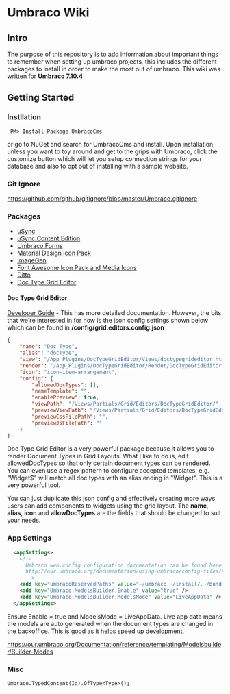 # Umbraco Wiki

## Intro
The purpose of this repository is to add information about important things to remember when setting up umbraco projects, this includes the different packages to install in order to make the most out of umbraco.
This wiki was written for **Umbraco 7.10.4**

## Getting Started

### Instllation
```
 PM> Install-Package UmbracoCms
```
or go to NuGet and search for UmbracoCms and install. 
Upon installation, unless you want to toy around and get to the grips with Umbraco, click the customize button which will let you setup connection strings for your database and also to opt out of installing with a sample website.

### Git Ignore
https://github.com/github/gitignore/blob/master/Umbraco.gitignore

### Packages
* [uSync](https://our.umbraco.org/projects/developer-tools/usync)
* [uSync Content Edition](https://our.umbraco.org/projects/developer-tools/usynccontentedition)
* [Umbraco Forms](https://our.umbraco.org/projects/developer-tools/umbraco-forms/)
* [Material Design Icon Pack](https://our.umbraco.org/projects/backoffice-extensions/material-design-icon-pack)
* [ImageGen](https://our.umbraco.org/projects/website-utilities/imagegen/)
* [Font Awesome Icon Pack and Media Icons](https://our.umbraco.org/projects/backoffice-extensions/font-awesome-icon-pack-and-media-icons/)
* [Ditto](https://our.umbraco.org/projects/developer-tools/ditto)
* [Doc Type Grid Editor](https://our.umbraco.org/projects/backoffice-extensions/doc-type-grid-editor/)

#### Doc Type Grid Editor

[Developer Guide](https://github.com/uche1/UmbracoWiki/blob/master/Doc-Type-Grid-Editor---Developers-Guide-v1.1.pdf) -  This has more detailed documentation. However, the bits that we're interested in for now is the json config settings shown below which can be found in **/config/grid.editors.config.json**
```JSON
{
    "name": "Doc Type",
    "alias": "docType",
    "view": "/App_Plugins/DocTypeGridEditor/Views/doctypegrideditor.html",
    "render": "/App_Plugins/DocTypeGridEditor/Render/DocTypeGridEditor.cshtml",
    "icon": "icon-item-arrangement",
    "config": {
        "allowedDocTypes": [],
        "nameTemplate": "",
        "enablePreview": true,
        "viewPath": "/Views/Partials/Grid/Editors/DocTypeGridEditor/",
        "previewViewPath": "/Views/Partials/Grid/Editors/DocTypeGridEditor/Previews/",
        "previewCssFilePath": "",
        "previewJsFilePath": ""
    }
}
```
Doc Type Grid Editor is a very powerful package because it allows you to render Document Types in Grid Layouts. What I like to do is, edit allowedDocTypes so that only certain document types can be rendered. You can even use a regex pattern to configure accepted templates, e.g. "Widget$" will match all doc types with an alias ending in "Widget". This is a very powerful tool.

You can just duplicate this json config and effectively creating more ways users can add components to widgets using the grid layout. The **name**, **alias**, **icon** and **allowDocTypes** are the fields that should be changed to suit your needs.


### App Settings
``` XML
  <appSettings>
    <!--
      Umbraco web.config configuration documentation can be found here:
      http://our.umbraco.org/documentation/using-umbraco/config-files/#webconfig
      -->
    <add key="umbracoReservedPaths" value="~/umbraco,~/install/,~/bundles,~/Content" />
    <add key="Umbraco.ModelsBuilder.Enable" value="true" />
    <add key="Umbraco.ModelsBuilder.ModelsMode" value="LiveAppData" />
  </appSettings>
```
Ensure Enable = true and ModelsMode =  LiveAppData. Live app data means the models are auto generated when the document types are changed in the backoffice. This is good as it helps speed up development.

https://our.umbraco.org/Documentation/reference/templating/Modelsbuilder/Builder-Modes


### Misc
``` CSharp
Umbraco.TypedContent(Id).OfType<Type>();
```
